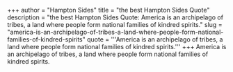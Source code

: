+++
author = "Hampton Sides"
title = "the best Hampton Sides Quote"
description = "the best Hampton Sides Quote: America is an archipelago of tribes, a land where people form national families of kindred spirits."
slug = "america-is-an-archipelago-of-tribes-a-land-where-people-form-national-families-of-kindred-spirits"
quote = '''America is an archipelago of tribes, a land where people form national families of kindred spirits.'''
+++
America is an archipelago of tribes, a land where people form national families of kindred spirits.
